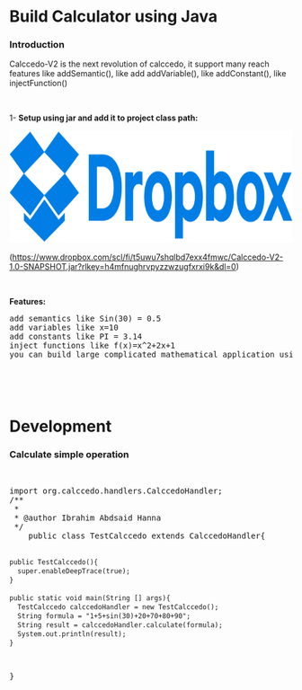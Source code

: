 
<h1> Build Calculator using Java </h1>

<h3> Introduction </h3>

Calccedo-V2 is the next revolution of calccedo, it support many reach features like addSemantic(), like add addVariable(), like addConstant(), like injectFunction()


<br/>


1- <a style="font-weight: bold;"> Setup using jar and add it to project class path:</a>


<a href="https://www.dropbox.com/scl/fi/t5uwu7shqlbd7exx4fmwc/Calccedo-V2-1.0-SNAPSHOT.jar?rlkey=h4mfnughrvpyzzwzugfxrxi9k&dl=0">
<img src="https://raw.githubusercontent.com/ibrahim1hero1/calccedo/Calccedo-v2/readme/images/dropbox-logo.png" data-canonical-src="https://raw.githubusercontent.com/ibrahim1hero1/calccedo/Calccedo-v2/readme/images/dropbox-logo.png" width="800" height="200" />
</a>



(https://www.dropbox.com/scl/fi/t5uwu7shqlbd7exx4fmwc/Calccedo-V2-1.0-SNAPSHOT.jar?rlkey=h4mfnughrvpyzzwzugfxrxi9k&dl=0)

<br/>

<a style="font-weight: bold;"> Features: </a>
<pre>
add semantics like Sin(30) = 0.5
add variables like x=10
add constants like PI = 3.14
inject functions like f(x)=x^2+2x+1
you can build large complicated mathematical application using Calccedo-V2

  </pre>


<br/>

<h1>Development</h1>
<h3>Calculate simple operation</h3>

<br/>
<pre>
import org.calccedo.handlers.CalccedoHandler;
/**
 *
 * @author Ibrahim Abdsaid Hanna
 */   
    public class TestCalccedo extends CalccedoHandler{
    
    public TestCalccedo(){
      super.enableDeepTrace(true);
    }
    
    public static void main(String [] args){
      TestCalccedo calccedoHandler = new TestCalccedo();
      String formula = "1+5+sin(30)+20+70+80+90";
      String result = calccedoHandler.calculate(formula);
      System.out.println(result);
    }
}
</pre>
